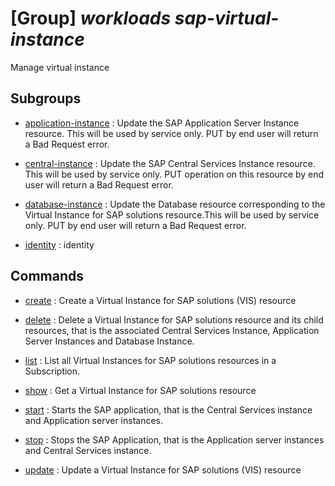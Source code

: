 # [Group] _workloads sap-virtual-instance_

Manage virtual instance

## Subgroups

- [application-instance](/Commands/workloads/sap-virtual-instance/application-instance/readme.md)
: Update the SAP Application Server Instance resource. This will be used by service only. PUT by end user will return a Bad Request error.

- [central-instance](/Commands/workloads/sap-virtual-instance/central-instance/readme.md)
: Update the SAP Central Services Instance resource. This will be used by service only. PUT operation on this resource by end user will return a Bad Request error.

- [database-instance](/Commands/workloads/sap-virtual-instance/database-instance/readme.md)
: Update the Database resource corresponding to the Virtual Instance for SAP solutions resource.This will be used by service only. PUT by end user will return a Bad Request error.

- [identity](/Commands/workloads/sap-virtual-instance/identity/readme.md)
: identity

## Commands

- [create](/Commands/workloads/sap-virtual-instance/_create.md)
: Create a Virtual Instance for SAP solutions (VIS) resource

- [delete](/Commands/workloads/sap-virtual-instance/_delete.md)
: Delete a Virtual Instance for SAP solutions resource and its child resources, that is the associated Central Services Instance, Application Server Instances and Database Instance.

- [list](/Commands/workloads/sap-virtual-instance/_list.md)
: List all Virtual Instances for SAP solutions resources in a Subscription.

- [show](/Commands/workloads/sap-virtual-instance/_show.md)
: Get a Virtual Instance for SAP solutions resource

- [start](/Commands/workloads/sap-virtual-instance/_start.md)
: Starts the SAP application, that is the Central Services instance and Application server instances.

- [stop](/Commands/workloads/sap-virtual-instance/_stop.md)
: Stops the SAP Application, that is the Application server instances and Central Services instance.

- [update](/Commands/workloads/sap-virtual-instance/_update.md)
: Update a Virtual Instance for SAP solutions (VIS) resource
